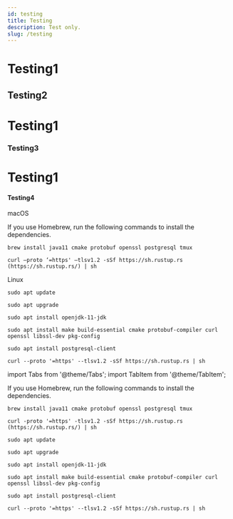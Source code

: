 ```yaml
---
id: testing
title: Testing
description: Test only.
slug: /testing
---
```

# Testing1
## Testing2
# Testing1
### Testing3
# Testing1
#### Testing4

macOS

If you use Homebrew, run the following commands to install the dependencies.

```
brew install java11 cmake protobuf openssl postgresql tmux
```
```
curl —proto ‘=https' —tlsv1.2 -sSf https://sh.rustup.rs (https://sh.rustup.rs/) | sh
```

Linux

```
sudo apt update

sudo apt upgrade

sudo apt install openjdk-11-jdk

sudo apt install make build-essential cmake protobuf-compiler curl openssl libssl-dev pkg-config

sudo apt install postgresql-client

curl --proto '=https' --tlsv1.2 -sSf https://sh.rustup.rs | sh
```
import Tabs from '@theme/Tabs';
import TabItem from '@theme/TabItem';

<Tabs>
  <TabItem value="macos" label="macOS" default>

If you use Homebrew, run the following commands to install the dependencies.

```
brew install java11 cmake protobuf openssl postgresql tmux
```
```
curl -proto '=https' -tlsv1.2 -sSf https://sh.rustup.rs (https://sh.rustup.rs/) | sh
```
  </TabItem>

  <TabItem value="linux" label="Linux">

```
sudo apt update

sudo apt upgrade

sudo apt install openjdk-11-jdk

sudo apt install make build-essential cmake protobuf-compiler curl openssl libssl-dev pkg-config

sudo apt install postgresql-client

curl --proto '=https' --tlsv1.2 -sSf https://sh.rustup.rs | sh
```
  </TabItem>

</Tabs>